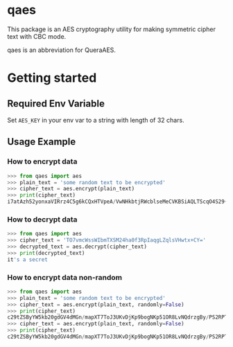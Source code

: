 # qaes
This package is an AES cryptography utility for making symmetric cipher text with CBC mode.

qaes is an abbreviation for QueraAES.

# Getting started

## Required Env Variable
Set `AES_KEY` in your env var to a string with length of 32 chars.

## Usage Example

### How to encrypt data
```python
>>> from qaes import aes
>>> plain_text = 'some random text to be encrypted'
>>> cipher_text = aes.encrypt(plain_text)
>>> print(cipher_text)
i7atAzh52yonxaVIRrz4C5g6kCQxHTVpeA/VwNHkbtjRWcblseMeCVKBSiAQLTScqO4S29+YUCaRzCbERUFQoA==
```

### How to decrypt data
```python
>>> from qaes import aes
>>> cipher_text = 'TO7vmcWssWIbmTXSM24ha0f3RpIaqgLZqlsVHwtx+CY='
>>> decrypted_text = aes.decrypt(cipher_text)
>>> print(decrypted_text)
it's a secret
```

### How to encrypt data non-random
```python
>>> from qaes import aes
>>> plain_text = 'some random text to be encrypted'
>>> cipher_text = aes.encrypt(plain_text, randomly=False)
>>> print(cipher_text)
c29tZSByYW5kb20gdGV4dMGn/mapXT7ToJ3UKvDjKp9bogNKp51OR8LvNQdrzgBy/PS2RPTN3hCihu8lg1Kqog==
>>> cipher_text = aes.encrypt(plain_text, randomly=False)
>>> print(cipher_text)
c29tZSByYW5kb20gdGV4dMGn/mapXT7ToJ3UKvDjKp9bogNKp51OR8LvNQdrzgBy/PS2RPTN3hCihu8lg1Kqog==
```